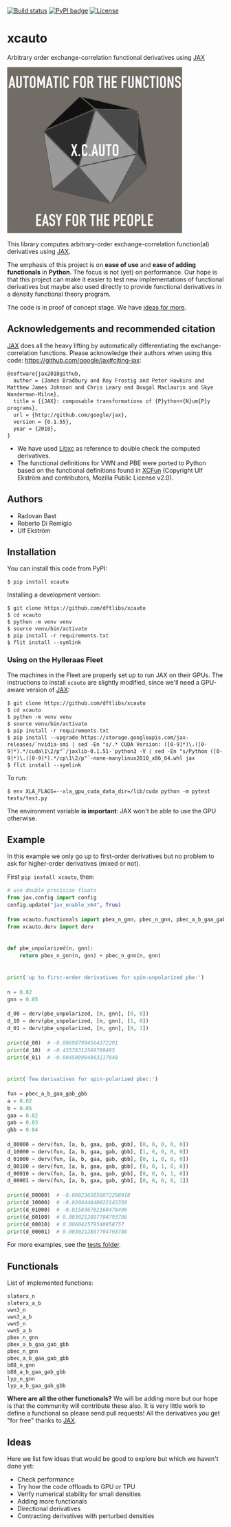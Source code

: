 [![Build status](https://github.com/dftlibs/xcauto/workflows/Test/badge.svg)](https://github.com/dftlibs/xcauto/actions)
[![PyPI badge](https://badge.fury.io/py/xcauto.svg)](https://badge.fury.io/py/xcauto)
[![License](https://img.shields.io/badge/license-%20MPL--v2.0-blue.svg)](LICENSE)


# xcauto

Arbitrary order exchange-correlation functional derivatives using
[JAX](https://jax.readthedocs.io/)

![Automatic for the functions, easy for the people](img/cover.png)

This library computes arbitrary-order exchange-correlation function(al) derivatives
using [JAX](https://jax.readthedocs.io/).

The emphasis of this project is on **ease of use** and **ease of adding
functionals** in **Python**.  The focus is not (yet) on performance.  Our hope is
that this project can make it easier to test new implementations of functional
derivatives but maybe also used directly to provide functional derivatives in a
density functional theory program.

The code is in proof of concept stage. We have [ideas for more](#ideas).


## Acknowledgements and recommended citation

[JAX](https://jax.readthedocs.io/) does all the heavy lifting by
automatically differentiating the exchange-correlation functions. Please
acknowledge their authors when using this code:
https://github.com/google/jax#citing-jax:

```
@software{jax2018github,
  author = {James Bradbury and Roy Frostig and Peter Hawkins and Matthew James Johnson and Chris Leary and Dougal Maclaurin and Skye Wanderman-Milne},
  title = {{JAX}: composable transformations of {P}ython+{N}um{P}y programs},
  url = {http://github.com/google/jax},
  version = {0.1.55},
  year = {2018},
}
```

- We have used [Libxc](https://www.tddft.org/programs/libxc/) as reference to
  double check the computed derivatives.
- The functional definitions for VWN and PBE were ported to Python based on the
  functional definitions found in [XCFun](https://github.com/dftlibs/xcfun)
  (Copyright Ulf Ekström and contributors, Mozilla Public License v2.0).


## Authors

- Radovan Bast
- Roberto Di Remigio
- Ulf Ekström


## Installation

You can install this code from PyPI:
```
$ pip install xcauto
```

Installing a development version:
```
$ git clone https://github.com/dftlibs/xcauto
$ cd xcauto
$ python -m venv venv
$ source venv/bin/activate
$ pip install -r requirements.txt
$ flit install --symlink
```

### Using on the Hylleraas Fleet

The machines in the Fleet are properly set up to run JAX on their GPUs. The instructions to install `xcauto` are slightly modified, since we'll need a GPU-aware version of [JAX](https://jax.readthedocs.io/):
```
$ git clone https://github.com/dftlibs/xcauto
$ cd xcauto
$ python -m venv venv
$ source venv/bin/activate
$ pip install -r requirements.txt
$ pip install --upgrade https://storage.googleapis.com/jax-releases/`nvidia-smi | sed -En "s/.* CUDA Version: ([0-9]*)\.([0-9]*).*/cuda\1\2/p"`/jaxlib-0.1.51-`python3 -V | sed -En "s/Python ([0-9]*)\.([0-9]*).*/cp\1\2/p"`-none-manylinux2010_x86_64.whl jax
$ flit install --symlink
```

To run:
```
$ env XLA_FLAGS=--xla_gpu_cuda_data_dir=/lib/cuda python -m pytest tests/test.py
```
The environment variable **is important**: JAX won't be able to use the GPU otherwise.


## Example

In this example we only go up to first-order derivatives
but no problem to ask for higher-order derivatives (mixed or not).

First `pip install xcauto`, then:

```python
# use double precision floats
from jax.config import config
config.update("jax_enable_x64", True)

from xcauto.functionals import pbex_n_gnn, pbec_n_gnn, pbec_a_b_gaa_gab_gbb
from xcauto.derv import derv


def pbe_unpolarized(n, gnn):
    return pbex_n_gnn(n, gnn) + pbec_n_gnn(n, gnn)


print('up to first-order derivatives for spin-unpolarized pbe:')

n = 0.02
gnn = 0.05

d_00 = derv(pbe_unpolarized, [n, gnn], [0, 0])
d_10 = derv(pbe_unpolarized, [n, gnn], [1, 0])
d_01 = derv(pbe_unpolarized, [n, gnn], [0, 1])

print(d_00)  # -0.006987994564372291
print(d_10)  # -0.43578312569769495
print(d_01)  # -0.004509994863217848


print('few derivatives for spin-polarized pbec:')

fun = pbec_a_b_gaa_gab_gbb
a = 0.02
b = 0.05
gaa = 0.02
gab = 0.03
gbb = 0.04

d_00000 = derv(fun, [a, b, gaa, gab, gbb], [0, 0, 0, 0, 0])
d_10000 = derv(fun, [a, b, gaa, gab, gbb], [1, 0, 0, 0, 0])
d_01000 = derv(fun, [a, b, gaa, gab, gbb], [0, 1, 0, 0, 0])
d_00100 = derv(fun, [a, b, gaa, gab, gbb], [0, 0, 1, 0, 0])
d_00010 = derv(fun, [a, b, gaa, gab, gbb], [0, 0, 0, 1, 0])
d_00001 = derv(fun, [a, b, gaa, gab, gbb], [0, 0, 0, 0, 1])

print(d_00000)  # -0.0002365056872298918
print(d_10000)  # -0.020444840022142356
print(d_01000)  # -0.015836702168478496
print(d_00100)  # 0.0030212897704793786
print(d_00010)  # 0.006042579540958757
print(d_00001)  # 0.0030212897704793786
```

For more examples, see the [tests folder](tests).


## Functionals

List of implemented functions:
```
slaterx_n
slaterx_a_b
vwn3_n
vwn3_a_b
vwn5_n
vwn5_a_b
pbex_n_gnn
pbex_a_b_gaa_gab_gbb
pbec_n_gnn
pbec_a_b_gaa_gab_gbb
b88_n_gnn
b88_a_b_gaa_gab_gbb
lyp_n_gnn
lyp_a_b_gaa_gab_gbb
```

**Where are all the other functionals?** We will be adding more but our hope is
that the community will contribute these also. It is very little work to define
a functional so please send pull requests!  All the derivatives you get "for
free" thanks to [JAX](https://jax.readthedocs.io/).


## Ideas

Here we list few ideas that would be good to explore but which we haven't done
yet:

- Check performance
- Try how the code offloads to GPU or TPU
- Verify numerical stability for small densities
- Adding more functionals
- Directional derivatives
- Contracting derivatives with perturbed densities
